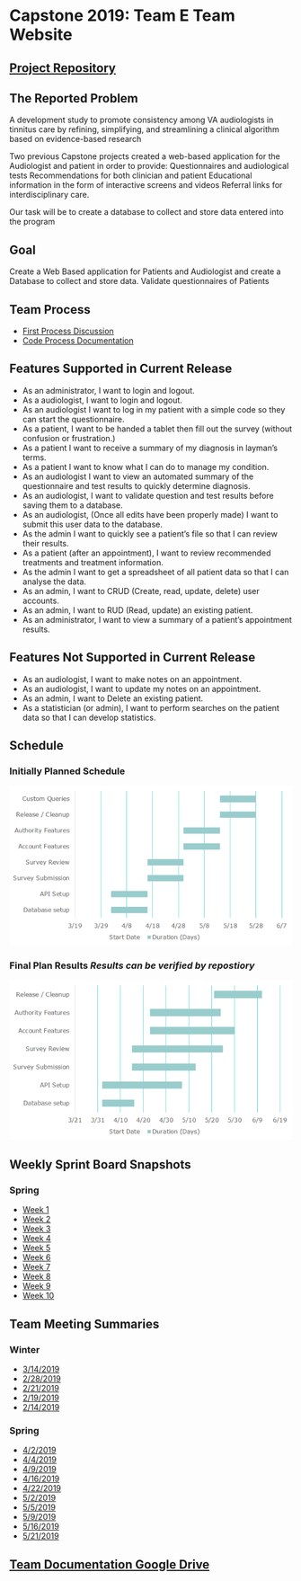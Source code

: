 # Capstone 2019: Team E Team Website

## [Project Repository](https://github.com/movshov/VA-Audiology-App/pulls)

## The Reported Problem

A development study to promote consistency among VA audiologists in tinnitus care by refining, simplifying, and streamlining a clinical algorithm based on evidence-based research

Two previous Capstone projects created a web-based application for the Audiologist and patient in order to provide:
Questionnaires and audiological tests
Recommendations for both clinician and patient
Educational information in the form of interactive screens and videos
Referral links for interdisciplinary care.

Our task will be to create a database to collect and store data entered into the program 

## Goal

Create a Web Based application for Patients and Audiologist and create a Database to collect and store data. 
Validate questionnaires of Patients

## Team Process

* [First Process Discussion](docs/TeamProcess.md)
* [Code Process Documentation](docs/document.pdf)

## Features Supported in Current Release

* As an administrator, I want to login and logout.
* As a audiologist, I want to login and logout.
* As an audiologist I want to log in my patient with a simple code so they can start the questionnaire.
* As a patient, I want to be handed a tablet then fill out the survey (without confusion or frustration.)
* As a patient I want to receive a summary of my diagnosis in layman’s terms.
* As a patient I want to know what I can do to manage my condition.
* As an audiologist I want to view an automated summary of the questionnaire and test results to quickly determine diagnosis.
* As an audiologist, I want to validate question and test results before saving them to a database.
* As an audiologist, (Once all edits have been properly made) I want to submit this user data to the database.
* As the admin I want to quickly see a patient’s file so that I can review their results.
* As a patient (after an appointment), I want to review recommended treatments and treatment information.
* As the admin I want to get a spreadsheet of all patient data so that I can analyse the data.
* As an admin, I want to CRUD (Create, read, update, delete) user accounts.
* As an admin, I want to RUD (Read, update) an existing patient.
* As an administrator, I want to view a summary of a patient’s appointment results.

## Features Not Supported in Current Release

* As an audiologist, I want to make notes on an appointment.
* As an audiologist, I want to update my notes on an appointment.
* As an admin, I want to Delete an existing patient.
* As a statistician (or admin), I want to perform searches on the patient data so that I can develop statistics.

## Schedule

### Initially Planned Schedule

![Initial Plan](docs/TeamSchedule/TeamSchedule_planned.png "Initial Plan")

### Final Plan Results *Results can be verified by repostiory*

![Final Plan](docs/TeamSchedule/TeamSchedule_actual.png "Final Plan")

## Weekly Sprint Board Snapshots

<!-- ### Winter

* [Week 1](docs/REPLACE_ME.md)
* [Week 2](docs/REPLACE_ME.md)
* [Week 3](docs/REPLACE_ME.md)
* [Week 4](docs/REPLACE_ME.md)
* [Week 5](docs/REPLACE_ME.md) -->

### Spring

* [Week 1](https://app.gitkraken.com/glo/board/XPcNbLBC4gAPrrYZ)
* [Week 2](https://app.gitkraken.com/glo/board/XPcTgbBC4gAPrrZu)
* [Week 3](https://app.gitkraken.com/glo/board/XPlmnLBC4gAPruvI)
* [Week 4](https://app.gitkraken.com/glo/board/XP3lkIUxbwAPo_Jg)
* [Week 5](https://app.gitkraken.com/glo/board/XP3r4vk3jAAPDpfE)
* [Week 6](https://app.gitkraken.com/glo/board/XP3w-LBC4gAPryrJ)
* [Week 7](https://app.gitkraken.com/glo/board/XP3_xvk3jAAPDpkZ)
* [Week 8](https://app.gitkraken.com/glo/board/XP7r24UxbwAPo-kp)
* [Week 9](https://app.gitkraken.com/glo/board/XQMPZPk3jAAPDwVp)
* [Week 10](https://app.gitkraken.com/glo/board/XGB-dPwpqQAbyYcU)

## Team Meeting Summaries

### Winter

* [3/14/2019](docs/TeamMeeting_Winter/TeamMeeting_3_5_19.md)
* [2/28/2019](docs/TeamMeeting_Winter/TeamMeeting_2_28_19.md)
* [2/21/2019](docs/TeamMeeting_Winter/TeamMeeting_2_21_19.md)
* [2/19/2019](docs/TeamMeeting_Winter/TeamMeeting_2_19_19.md)
* [2/14/2019](docs/TeamMeeting_Winter/TeamMeeting_2_14_19.md)

### Spring

* [4/2/2019](docs/TeamMeeting_Spring/TeamMeeting_4_2_19.md)
* [4/4/2019](docs/TeamMeeting_Spring/TeamMeeting_4_4_19.md)
* [4/9/2019](docs/TeamMeeting_Spring/TeamMeeting_4_9_19.md)
* [4/16/2019](docs/TeamMeeting_Spring/TeamMeeting_4_16_19.md)
* [4/22/2019](docs/TeamMeeting_Spring/TeamMeeting_4_22_19.md)
* [5/2/2019](docs/TeamMeeting_Spring/TeamMeeting_5_2_19.md)
* [5/5/2019](docs/TeamMeeting_Spring/TeamMeeting_5_5_19.md)
* [5/9/2019](docs/TeamMeeting_Spring/TeamMeeting_5_9_19.md)
* [5/16/2019](docs/TeamMeeting_Spring/TeamMeeting_5_16_19.md)
* [5/21/2019](docs/TeamMeeting_Spring/TeamMeeting_5_21_19.md)


## [Team Documentation Google Drive](https://drive.google.com/drive/u/2/folders/1pOlT7q4Hv2iXVhc90p5JOZDTUWS29D-c)



<!-- ### Jekyll Themes

Your Pages site will use the layout and styles from the Jekyll theme you have selected in your [repository settings](https://github.com/ElijahRW/Capstone-2019-WS-Team-E/settings). The name of this theme is saved in the Jekyll `_config.yml` configuration file.

### Support or Contact

Having trouble with Pages? Check out our [documentation](https://help.github.com/categories/github-pages-basics/) or [contact support](https://github.com/contact) and we’ll help you sort it out. -->
